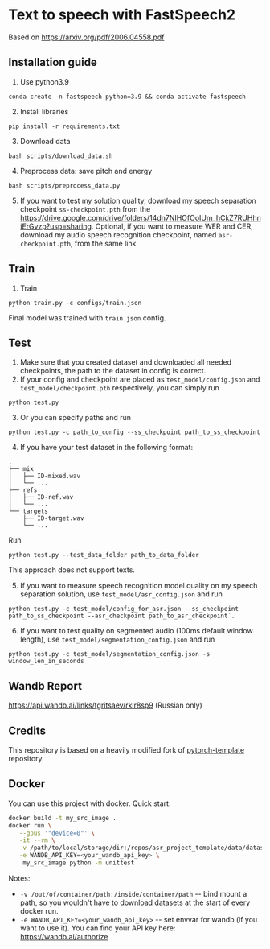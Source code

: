 # Text to speech with FastSpeech2 

Based on https://arxiv.org/pdf/2006.04558.pdf

## Installation guide

1. Use python3.9
```shell
conda create -n fastspeech python=3.9 && conda activate fastspeech
```
2. Install libraries
```shell
pip install -r requirements.txt
```
3. Download data
```shell
bash scripts/download_data.sh
```
4. Preprocess data: save pitch and energy
```shell
bash scripts/preprocess_data.py
```
5. If you want to test my solution quality, download my speech separation checkpoint `ss-checkpoint.pth` from the https://drive.google.com/drive/folders/14dn7NIHOfOoIUm_hCkZ7RUHhniErGvzp?usp=sharing. Optional, if you want to measure WER and CER, download my audio speech recognition checkpoint, named `asr-checkpoint.pth`, from the same link.

## Train 

1. Train
```shell
python train.py -c configs/train.json
```
Final model was trained with `train.json` config.

## Test

1. Make sure that you created dataset and downloaded all needed checkpoints, the path to the dataset in config is correct.
2. If your config and checkpoint are placed as `test_model/config.json` and `test_model/checkpoint.pth` respectively, you can simply run
```shell
python test.py
```
3. Or you can specify paths and run 
```shell
python test.py -c path_to_config --ss_checkpoint path_to_ss_checkpoint
```
4. If you have your test dataset in the following format:
```shell
.
├── mix
│   ├── ID-mixed.wav
│   └── ...
├── refs
│   ├── ID-ref.wav
│   └── ...
└── targets
    ├── ID-target.wav
    └── ... 
```
Run
```shell
python test.py --test_data_folder path_to_data_folder
```
This approach does not support texts.

5. If you want to measure speech recognition model quality on my speech separation solution, use `test_model/asr_config.json` and run 
```shell
python test.py -c test_model/config_for_asr.json --ss_checkpoint path_to_ss_checkpoint --asr_checkpoint path_to_asr_checkpoint`.
```
6. If you want to test quality on segmented audio (100ms default window length), use `test_model/segmentation_config.json` and run 
```shell
python test.py -c test_model/segmentation_config.json -s window_len_in_seconds
```

## Wandb Report

https://api.wandb.ai/links/tgritsaev/rkir8sp9 (Russian only)

## Credits

This repository is based on a heavily modified fork
of [pytorch-template](https://github.com/victoresque/pytorch-template) repository.

## Docker

You can use this project with docker. Quick start:

```bash 
docker build -t my_src_image . 
docker run \
   --gpus '"device=0"' \
   -it --rm \
   -v /path/to/local/storage/dir:/repos/asr_project_template/data/datasets \
   -e WANDB_API_KEY=<your_wandb_api_key> \
	my_src_image python -m unittest 
```

Notes:

* `-v /out/of/container/path:/inside/container/path` -- bind mount a path, so you wouldn't have to download datasets at
  the start of every docker run.
* `-e WANDB_API_KEY=<your_wandb_api_key>` -- set envvar for wandb (if you want to use it). You can find your API key
  here: https://wandb.ai/authorize
